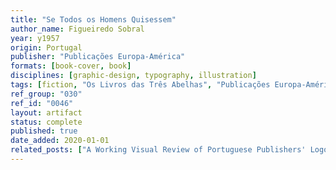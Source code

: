 ```yaml
---
title: "Se Todos os Homens Quisessem"
author_name: Figueiredo Sobral
year: y1957
origin: Portugal
publisher: "Publicações Europa-América"
formats: [book-cover, book]
disciplines: [graphic-design, typography, illustration]
tags: [fiction, "Os Livros das Três Abelhas", "Publicações Europa-América", brown, blue, illustration]
ref_group: "030"
ref_id: "0046"
layout: artifact
status: complete
published: true
date_added: 2020-01-01
related_posts: ["A Working Visual Review of Portuguese Publishers' Logos"]
---
```

